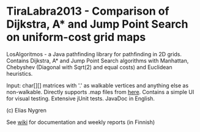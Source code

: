 TiraLabra2013 - Comparison of Dijkstra, A* and Jump Point Search on uniform-cost grid maps
=============================

LosAlgoritmos - a Java pathfinding library for pathfinding in 2D grids. Contains Dijkstra, A* and Jump Point Search algorithms with Manhattan, Chebyshev (Diagonal with Sqrt(2) and equal costs) and Euclidean heuristics.

Input: char[][] matrices with '.' as walkable vertices and anything else as non-walkable. Directly supports .map files from [here](http://movingai.com/benchmarks/). Contains a simple UI for visual testing. Extensive jUnit tests. JavaDoc in English.

(c) Elias Nygren

See [wiki](https://github.com/EliGit/TiraLabra2013/wiki) for documentation and weekly reports (in Finnish)
